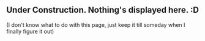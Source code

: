 
## Under Construction. Nothing's displayed here. :D

(I don't know what to do with this page, just keep it till someday when I finally figure it out)
